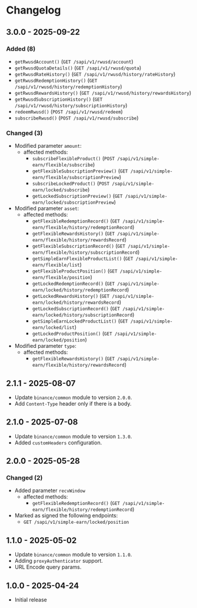 # Changelog

## 3.0.0 - 2025-09-22

### Added (8)

- `getRwusdAccount()` (`GET /sapi/v1/rwusd/account`)
- `getRwusdQuotaDetails()` (`GET /sapi/v1/rwusd/quota`)
- `getRwusdRateHistory()` (`GET /sapi/v1/rwusd/history/rateHistory`)
- `getRwusdRedemptionHistory()` (`GET /sapi/v1/rwusd/history/redemptionHistory`)
- `getRwusdRewardsHistory()` (`GET /sapi/v1/rwusd/history/rewardsHistory`)
- `getRwusdSubscriptionHistory()` (`GET /sapi/v1/rwusd/history/subscriptionHistory`)
- `redeemRwusd()` (`POST /sapi/v1/rwusd/redeem`)
- `subscribeRwusd()` (`POST /sapi/v1/rwusd/subscribe`)

### Changed (3)

- Modified parameter `amount`:
  - affected methods:
    - `subscribeFlexibleProduct()` (`POST /sapi/v1/simple-earn/flexible/subscribe`)
    - `getFlexibleSubscriptionPreview()` (`GET /sapi/v1/simple-earn/flexible/subscriptionPreview`)
    - `subscribeLockedProduct()` (`POST /sapi/v1/simple-earn/locked/subscribe`)
    - `getLockedSubscriptionPreview()` (`GET /sapi/v1/simple-earn/locked/subscriptionPreview`)
- Modified parameter `asset`:
  - affected methods:
    - `getFlexibleRedemptionRecord()` (`GET /sapi/v1/simple-earn/flexible/history/redemptionRecord`)
    - `getFlexibleRewardsHistory()` (`GET /sapi/v1/simple-earn/flexible/history/rewardsRecord`)
    - `getFlexibleSubscriptionRecord()` (`GET /sapi/v1/simple-earn/flexible/history/subscriptionRecord`)
    - `getSimpleEarnFlexibleProductList()` (`GET /sapi/v1/simple-earn/flexible/list`)
    - `getFlexibleProductPosition()` (`GET /sapi/v1/simple-earn/flexible/position`)
    - `getLockedRedemptionRecord()` (`GET /sapi/v1/simple-earn/locked/history/redemptionRecord`)
    - `getLockedRewardsHistory()` (`GET /sapi/v1/simple-earn/locked/history/rewardsRecord`)
    - `getLockedSubscriptionRecord()` (`GET /sapi/v1/simple-earn/locked/history/subscriptionRecord`)
    - `getSimpleEarnLockedProductList()` (`GET /sapi/v1/simple-earn/locked/list`)
    - `getLockedProductPosition()` (`GET /sapi/v1/simple-earn/locked/position`)
- Modified parameter `type`:
  - affected methods:
    - `getFlexibleRewardsHistory()` (`GET /sapi/v1/simple-earn/flexible/history/rewardsRecord`)

## 2.1.1 - 2025-08-07
- Update `binance/common` module to version `2.0.0`.
- Add `Content-Type` header only if there is a body.

## 2.1.0 - 2025-07-08

- Update `binance/common` module to version `1.3.0`.
- Added `customHeaders` configuration.

## 2.0.0 - 2025-05-28

### Changed (2)

- Added parameter `recvWindow`
  - affected methods:
    - `getFlexibleRedemptionRecord()` (`GET /sapi/v1/simple-earn/flexible/history/redemptionRecord`)
- Marked as signed the following endpoints:
  - `GET /sapi/v1/simple-earn/locked/position`

## 1.1.0 - 2025-05-02

- Update `binance/common` module to version `1.1.0`.
- Adding `proxyAuthenticator` support.
- URL Encode query params.

## 1.0.0 - 2025-04-24

- Initial release
